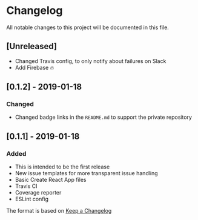# Changelog
All notable changes to this project will be documented in this file.

## [Unreleased]
- Changed Travis config, to only notify about failures on Slack
- Add Firebase 🔥

## [0.1.2] - 2019-01-18
### Changed
- Changed badge links in the `README.md` to support the private repository

## [0.1.1] - 2019-01-18
### Added
- This is intended to be the first release
- New issue templates for more transparent issue handling
- Basic Create React App files
- Travis CI
- Coverage reporter
- ESLint config

The format is based on [Keep a Changelog](https://keepachangelog.com/en/1.0.0/)
